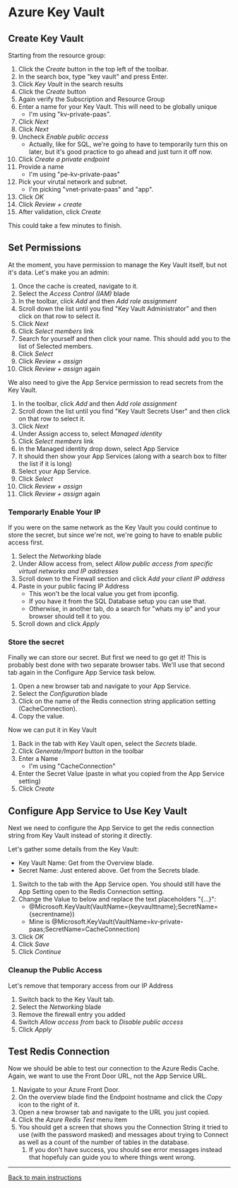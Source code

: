 # Azure Key Vault

## Create Key Vault
Starting from the resource group:

1. Click the _Create_ button in the top left of the toolbar.
1. In the search box, type "key vault" and press Enter.
1. Click _Key Vault_ in the search results
1. Click the _Create_ button
1. Again verify the Subscription and Resource Group
1. Enter a name for your Key Vault.  This will need to be globally unique
	- I'm using "kv-private-paas".
1. Click _Next_
1. Click _Next_
1. Uncheck _Enable public access_
    - Actually, like for SQL, we're going to have to temporarily turn this on later, but it's good practice to go ahead and just turn it off now.
1. Click _Create a private endpoint_
1. Provide a name
    - I'm using "pe-kv-private-paas"
1. Pick your virutal network and subnet.
    - I'm picking "vnet-private-paas" and "app".
1. Click _OK_
1. Click _Review + create_
1. After validation, click _Create_

This could take a few minutes to finish.

## Set Permissions
At the moment, you have permission to manage the Key Vault itself, but not it's data.  Let's make you an admin:

1. Once the cache is created, navigate to it.
1. Select the _Access Control (IAM)_ blade
1. In the toolbar, click _Add_ and then _Add role assignment_
1. Scroll down the list until you find "Key Vault Administrator" and then click on that row to select it.
1. Click _Next_
1. Click _Select members_ link
1. Search for yourself and then click your name.  This should add you to the list of Selected members.
1. Click _Select_
1. Click _Review + assign_
1. Click _Review + assign_ again

We also need to give the App Service permission to read secrets from the Key Vault. 

1. In the toolbar, click _Add_ and then _Add role assignment_
1. Scroll down the list until you find "Key Vault Secrets User" and then click on that row to select it.
1. Click _Next_
1. Under Assign access to, select _Managed identity_
1. Click _Select members_ link
1. In the Managed identity drop down, select App Service
1. It should then show your App Services (along with a search box to filter the list if it is long)
1. Select your App Service.
1. Click _Select_
1. Click _Review + assign_
1. Click _Review + assign_ again

### Temporarly Enable Your IP
If you were on the same network as the Key Vault you could continue to store the secret, but since we're not, we're going to have to enable public access first.

1. Select the _Networking_ blade
1. Under Allow access from, select _Allow public access from specific virtual networks and IP addresses_
1. Scroll down to the Firewall section and click _Add your client IP address_
1. Paste in your public facing IP Address
    - This won't be the local value you get from ipconfig.
    - If you have it from the SQL Database setup you can use that.
    - Otherwise, in another tab, do a search for "whats my ip" and your browser should tell it to you.
1. Scroll down and click _Apply_

### Store the secret
Finally we can store our secret.  But first we need to go get it! This is probably best done with two separate browser tabs.  We'll use that second tab again in the Configure App Service task below.  

1. Open a new browser tab and navigate to your App Service.
1. Select the _Configuration_ blade
1. Click on the name of the Redis connection string application setting (CacheConnection).
1. Copy the value.

Now we can put it in Key Vault
1. Back in the tab with Key Vault open, select the _Secrets_ blade.
1. Click _Generate/Import_ button in the toolbar
1. Enter a Name
    - I'm using "CacheConnection"
1. Enter the Secret Value (paste in what you copied from the App Service setting)
1. Click _Create_

## Configure App Service to Use Key Vault
Next we need to configure the App Service to get the redis connection string from Key Vault instead of storing it directly.

Let's gather some details from the Key Vault:
- Key Vault Name: Get from the Overview blade.
- Secret Name: Just entered above.  Get from the Secrets blade.

1. Switch to the tab with the App Service open.  You should still have the App Setting open to the Redis Connection setting.
1. Change the Value to below and replace the text placeholders "{...}":
    - @Microsoft.KeyVault(VaultName={keyvaulttname};SecretName={secrentname})
    - Mine is @Microsoft.KeyVault(VaultName=kv-private-paas;SecretName=CacheConnection)
1. Click _OK_
1. Click _Save_
1. Click _Continue_

### Cleanup the Public Access
Let's remove that temporary access from our IP Address

1. Switch back to the Key Vault tab.
1. Select the _Networking_ blade
1. Remove the firewall entry you added
1. Switch _Allow access from_ back to _Disable public access_
1. Click _Apply_

## Test Redis Connection
Now we should be able to test our connection to the Azure Redis Cache. Again, we want to use the Front Door URL, not the App Service URL. 
1. Navigate to your Azure Front Door.
2. On the overview blade find the Endpoint hostname and click the _Copy_ icon to the right of it.
3. Open a new browser tab and navigate to the URL you just copied.
4. Click the _Azure Redis Test_ menu item
5. You should get a screen that shows you the Connection String it tried to use (with the password masked) and messages about trying to Connect as well as a count of the number of tables in the database.
    1. If you don't have success, you should see error messages instead that hopefuly can guide you to where things went wrong.

---
[Back to main instructions](/README.md)